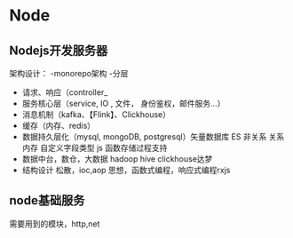 # Node

## Nodejs开发服务器
架构设计：
-monorepo架构
-分层
 - 请求、响应（controller_
 - 服务核心层（service, IO , 文件， 身份鉴权，邮件服务...）
 - 消息机制（kafka、【Flink】、Clickhouse）
 - 缓存（内存、redis）
 - 数据持久层化（mysql, mongoDB, postgresql）矢量数据库 ES 非关系 关系 内存 自定义字段类型 js 函数存储过程支持
 - 数据中台，数仓，大数据 hadoop hive clickhouse达梦
 - 结构设计
    松散，ioc,aop
    思想，函数式编程，响应式编程rxjs

## node基础服务
需要用到的模块，http,net 